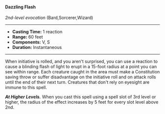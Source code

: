 #### Dazzling Flash
*2nd-level evocation* (Bard,Sorcerer,Wizard)
___
- **Casting Time:** 1 reaction
- **Range:** 60 feet
- **Components:** V, S
- **Duration:** Instantaneous
---
When initiative is rolled, and you
aren't surprised, you can use a
reaction to cause a blinding
flash of
light to
erupt in a
15-foot
radius at a
point you
can see
within range. Each creature caught in the area must make a
Constitution saving throw or suffer disadvantage on
the initiative roll and on attack rolls until the end of
their next turn.
Creatures that don't rely on eyesight are immune
to this spell.

***At Higher Levels.*** When you cast this spell using
a spell slot of 3rd level or higher, the radius of the
effect increases by 5 feet for every slot level above
2nd.
